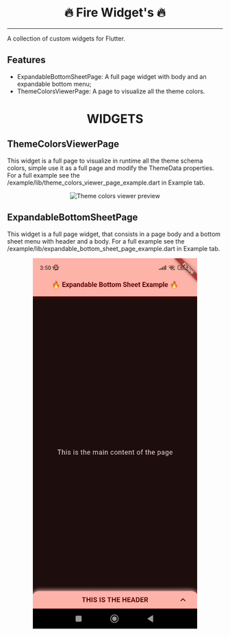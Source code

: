 <h1 align="center">🔥 Fire Widget's 🔥</h1>

***

A collection of custom widgets for Flutter.

## Features

- ExpandableBottomSheetPage: A full page widget with body and an expandable bottom menu;
- ThemeColorsViewerPage: A page to visualize all the theme colors.

<h1 align="center">WIDGETS</h1>

## ThemeColorsViewerPage

This widget is a full page to visualize in runtime all the theme schema colors, simple use it as a full page and modify the ThemeData properties. For a full example see the /example/lib/theme_colors_viewer_page_example.dart in Example tab.

<p align="center">
  <img src="assets/ThemeColorsViewers.gif" alt="Theme colors viewer preview"/>
</p>

## ExpandableBottomSheetPage

This widget is a full page widget, that consists in a page body and a bottom sheet menu with header and a body. For a full example see the /example/lib/expandable_bottom_sheet_page_example.dart in Example tab.

<p align="center">
  <img src="assets/ExpandableBottomSheet.gif" alt="Expandable bottom sheet preview"/>
</p>